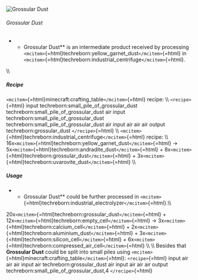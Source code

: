 ![Grossular Dust](/mods/techreborn/grossular_dust.png)

###### Grossular Dust

-   -   Grossular Dust** is an intermediate product received by
        processing
        `<mcitem>`{=html}techreborn:yellow_garnet_dust`</mcitem>`{=html}
        in
        `<mcitem>`{=html}techreborn:industrial_centrifuge`</mcitem>`{=html}.

\\\\

##### Recipe

`<mcitem>`{=html}minecraft:crafting_table`</mcitem>`{=html} recipe: \\\\
`<recipe>`{=html} input techreborn:small_pile_of_grossular_dust
techreborn:small_pile_of_grossular_dust air input
techreborn:small_pile_of_grossular_dust
techreborn:small_pile_of_grossular_dust air input air air air output
techreborn:grossular_dust `</recipe>`{=html} \\\\
`<mcitem>`{=html}techreborn:industrial_centrifuge`</mcitem>`{=html}
recipe: \\\\
16x`<mcitem>`{=html}techreborn:yellow_garnet_dust`</mcitem>`{=html} -\>
5x`<mcitem>`{=html}techreborn:andradite_dust`</mcitem>`{=html} +
8x`<mcitem>`{=html}techreborn:grossular_dust`</mcitem>`{=html} +
3x`<mcitem>`{=html}techreborn:uvarovite_dust`</mcitem>`{=html} \\\\

##### Usage

-   -   Grossular Dust** could be further processed in
        `<mcitem>`{=html}techreborn:industrial_electrolyzer`</mcitem>`{=html}.\\\\

20x`<mcitem>`{=html}techreborn:grossular_dust`</mcitem>`{=html} +
12x`<mcitem>`{=html}techreborn:empty_cell`</mcitem>`{=html} -\>
3x`<mcitem>`{=html}techreborn:calcium_cell`</mcitem>`{=html} +
2x`<mcitem>`{=html}techreborn:aluminium_dust`</mcitem>`{=html} +
3x`<mcitem>`{=html}techreborn:silicon_cell`</mcitem>`{=html} +
6x`<mcitem>`{=html}techreborn:compressed_air_cell`</mcitem>`{=html} \\\\
\\\\ Besides that **Grossular Dust** could be split into small piles
using `<mcitem>`{=html}minecraft:crafting_table`</mcitem>`{=html}:
`<recipe>`{=html} input air air air input air techreborn:grossular_dust
air input air air air output techreborn:small_pile_of_grossular_dust,4
`</recipe>`{=html}
